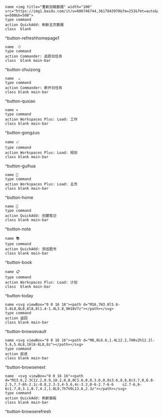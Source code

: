 ```button
name <img title="重新加载数据" width="100" src="https://img1.baidu.com/it/u=606746744,3617843970&fm=253&fmt=auto&app=138&f=JPEG?w=500&h=500">
type command
action QuickAdd: 刷新主页数据
class  blank
```
^button-refreshhomepage1


```button
name  ⏱
type command
action Commander: 追踪日任务
class  blank main-bar
```
^button-zhuizong


```button
name  ☕
type command
action Commander: 断开日任务
class blank main-bar
```
^button-quxiao

```button
name ✈
type command
action Workspaces Plus: Load: 工作
class blank main-bar
```
^button-gongzuo

```button
name 📈
type command
action Workspaces Plus: Load: 规划
class blank main-bar
```
^button-guihua


```button
name 🏡
type command
action Workspaces Plus: Load: 主页
class blank main-bar
```
^button-home

```button
name 📝
type command
action QuickAdd: 创建笔记
class blank main-bar
```
^button-note

```button
name 📚
type command
action QuickAdd: 添加图书
class blank main-bar
```
^button-book

```button
name 📋
type command
action Workspaces Plus: Load: 计划
class  blank main-bar
```
^button-today




```button
name <svg viewBox="0 0 16 16"><path d="M16,7H3.8l5.6-5.6L8,0L0,8l8,8l1.4-1.4L3.8,9H16V7z"></path></svg>
type command
action 返回
class blank main-bar
```
^button-browsevault

```button
name <svg viewBox="0 0 16 16"><path d="M8,0L6.6,1.4L12.2,7H0v2h12.2l-5.6,5.6L8,16l8-8L8,0z"></path></svg>
type command
action 前进
class blank main-bar
```
^button-browsenext

```button
name  <svg viewBox="0 0 16 16"><path d="M13.6,2.3C12.2,0.9,10.2,0,8,0C3.6,0,0,3.6,0,8s3.6,8,8,8c3.7,0,6.8-2.5,7.7-6h-2.1c-0.8,2.3-3,4-5.6,4c-3.3,0-6-2.7-6-6	s2.7-6,6-6c1.7,0,3.1,0.7,4.2,1.8L9,7h7V0L13.6,2.3z"></path></svg>
type command
action QuickAdd: 刷新面板
class blank main-bar
```
^button-browserefresh
